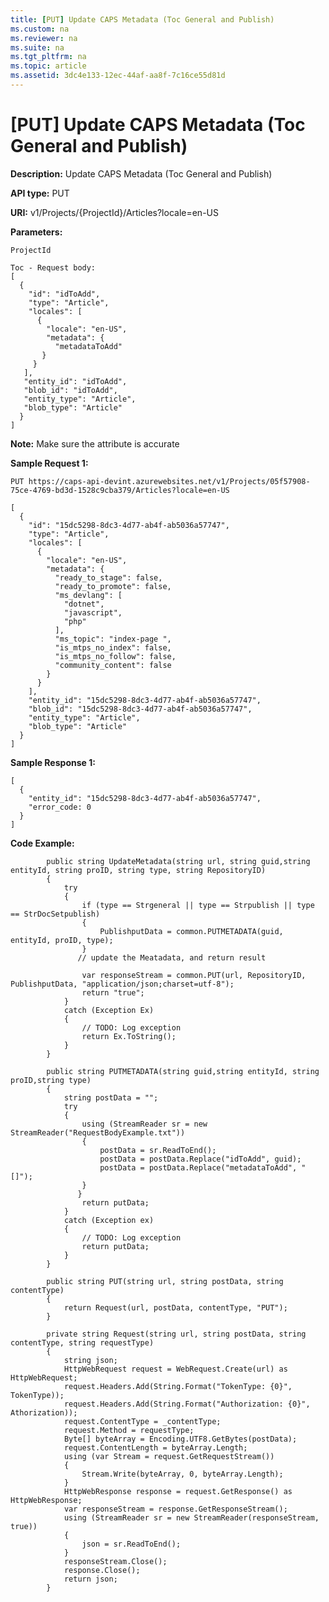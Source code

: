 ```yaml
---
title: [PUT] Update CAPS Metadata (Toc General and Publish)
ms.custom: na
ms.reviewer: na
ms.suite: na
ms.tgt_pltfrm: na
ms.topic: article
ms.assetid: 3dc4e133-12ec-44af-aa8f-7c16ce55d81d
---
```

# [PUT] Update CAPS Metadata (Toc General and Publish)
**Description:** Update CAPS Metadata (Toc General and Publish)  

**API type:** PUT

**URI:** v1/Projects/{ProjectId}/Articles?locale=en-US 

**Parameters:**  

	ProjectId  
	  
	Toc - Request body:  
	[  
	  {  
	    "id": "idToAdd",  
	    "type": "Article",  
	    "locales": [  
	      {  
	        "locale": "en-US",  
	        "metadata": {  
	          "metadataToAdd"  
	       }  
	     }  
	   ],  
	   "entity_id": "idToAdd",  
	   "blob_id": "idToAdd",  
	   "entity_type": "Article",  
	   "blob_type": "Article"  
	  }  
	]  
	  
**Note:** Make sure the attribute is accurate  

**Sample Request 1:** 

	PUT https://caps-api-devint.azurewebsites.net/v1/Projects/05f57908-75ce-4769-bd3d-1528c9cba379/Articles?locale=en-US 
	  
	[  
	  {  
	    "id": "15dc5298-8dc3-4d77-ab4f-ab5036a57747",  
	    "type": "Article",  
	    "locales": [  
	      {  
	        "locale": "en-US",  
	        "metadata": {  
	          "ready_to_stage": false,  
	          "ready_to_promote": false,  
	          "ms_devlang": [  
	            "dotnet",  
	            "javascript",  
	            "php"  
	          ],  
	          "ms_topic": "index-page ",  
	          "is_mtps_no_index": false,  
	          "is_mtps_no_follow": false,  
	          "community_content": false  
	        }  
	      }  
	    ],  
	    "entity_id": "15dc5298-8dc3-4d77-ab4f-ab5036a57747",  
	    "blob_id": "15dc5298-8dc3-4d77-ab4f-ab5036a57747",  
	    "entity_type": "Article",  
	    "blob_type": "Article"  
	  }  
	]  

	  
**Sample Response 1:** 

	[  
	  {  
	    "entity_id": "15dc5298-8dc3-4d77-ab4f-ab5036a57747",  
	    "error_code: 0  
	  }  
	]
	
**Code Example:**
```
        public string UpdateMetadata(string url, string guid,string entityId, string proID, string type, string RepositoryID)
        {
            try
            {
                if (type == Strgeneral || type == Strpublish || type == StrDocSetpublish)
                {
                    PublishputData = common.PUTMETADATA(guid, entityId, proID, type);
                }
               // update the Meatadata, and return result

                var responseStream = common.PUT(url, RepositoryID, PublishputData, "application/json;charset=utf-8");
                return "true";
            }
            catch (Exception Ex)
            {
                // TODO: Log exception
                return Ex.ToString();
            }
        }
		
		public string PUTMETADATA(string guid,string entityId, string proID,string type)
        {
            string postData = "";
            try
            {
				using (StreamReader sr = new StreamReader("RequestBodyExample.txt"))
                {
				    postData = sr.ReadToEnd();
                    postData = postData.Replace("idToAdd", guid);
                    postData = postData.Replace("metadataToAdd", "[]");
                }
               }
                return putData;
            }
            catch (Exception ex)
            {
                // TODO: Log exception
                return putData;
            }
        }
		
        public string PUT(string url, string postData, string contentType)
        {
            return Request(url, postData, contentType, "PUT");
        }
        
        private string Request(string url, string postData, string contentType, string requestType)
        {
            string json;
            HttpWebRequest request = WebRequest.Create(url) as HttpWebRequest;
            request.Headers.Add(String.Format("TokenType: {0}", TokenType));
            request.Headers.Add(String.Format("Authorization: {0}", Athorization));
            request.ContentType = _contentType;
            request.Method = requestType;
            Byte[] byteArray = Encoding.UTF8.GetBytes(postData);
            request.ContentLength = byteArray.Length;
            using (var Stream = request.GetRequestStream())
            {
                Stream.Write(byteArray, 0, byteArray.Length);
            }
            HttpWebResponse response = request.GetResponse() as HttpWebResponse;
            var responseStream = response.GetResponseStream();
            using (StreamReader sr = new StreamReader(responseStream, true))
            {
                json = sr.ReadToEnd();
            }
            responseStream.Close();
            response.Close();
            return json;
        }

```